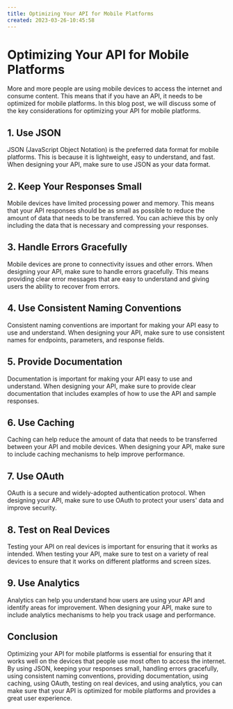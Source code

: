 ```yaml
---
title: Optimizing Your API for Mobile Platforms 
created: 2023-03-26-10:45:58
---
```


# Optimizing Your API for Mobile Platforms

More and more people are using mobile devices to access the internet and consume content. This means that if you have an API, it needs to be optimized for mobile platforms. In this blog post, we will discuss some of the key considerations for optimizing your API for mobile platforms.

## 1. Use JSON

JSON (JavaScript Object Notation) is the preferred data format for mobile platforms. This is because it is lightweight, easy to understand, and fast. When designing your API, make sure to use JSON as your data format.

## 2. Keep Your Responses Small

Mobile devices have limited processing power and memory. This means that your API responses should be as small as possible to reduce the amount of data that needs to be transferred. You can achieve this by only including the data that is necessary and compressing your responses.

## 3. Handle Errors Gracefully

Mobile devices are prone to connectivity issues and other errors. When designing your API, make sure to handle errors gracefully. This means providing clear error messages that are easy to understand and giving users the ability to recover from errors.

## 4. Use Consistent Naming Conventions

Consistent naming conventions are important for making your API easy to use and understand. When designing your API, make sure to use consistent names for endpoints, parameters, and response fields.

## 5. Provide Documentation

Documentation is important for making your API easy to use and understand. When designing your API, make sure to provide clear documentation that includes examples of how to use the API and sample responses.

## 6. Use Caching

Caching can help reduce the amount of data that needs to be transferred between your API and mobile devices. When designing your API, make sure to include caching mechanisms to help improve performance.

## 7. Use OAuth

OAuth is a secure and widely-adopted authentication protocol. When designing your API, make sure to use OAuth to protect your users' data and improve security.

## 8. Test on Real Devices

Testing your API on real devices is important for ensuring that it works as intended. When testing your API, make sure to test on a variety of real devices to ensure that it works on different platforms and screen sizes.

## 9. Use Analytics

Analytics can help you understand how users are using your API and identify areas for improvement. When designing your API, make sure to include analytics mechanisms to help you track usage and performance.

## Conclusion

Optimizing your API for mobile platforms is essential for ensuring that it works well on the devices that people use most often to access the internet. By using JSON, keeping your responses small, handling errors gracefully, using consistent naming conventions, providing documentation, using caching, using OAuth, testing on real devices, and using analytics, you can make sure that your API is optimized for mobile platforms and provides a great user experience.
